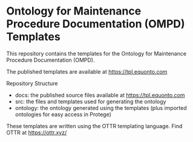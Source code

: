 # Ontology for Maintenance Procedure Documentation (OMPD) Templates

This repository contains the templates for the Ontology for Maintenance Procedure Documentation (OMPD).

The published templates are available at https://tpl.equonto.com

Repository Structure

- docs: the published source files available at https://tpl.equonto.com
- src: the files and templates used for generating the ontology
- ontology: the ontology generated using the templates (plus imported ontologies for easy access in Protege)

These templates are written using the OTTR templating language. Find OTTR at https://ottr.xyz/

